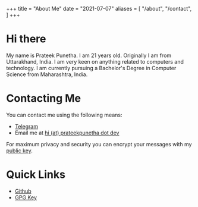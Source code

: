 +++
title = "About Me"
date = "2021-07-07"
aliases = [
    "/about",
    "/contact",
]
+++

# Hi there

My name is Prateek Punetha. I am 21 years old. Originally I am from Uttarakhand,
India. I am very keen on anything related to computers and technology. I am
currently pursuing a Bachelor's Degree in Computer Science from Maharashtra,
India.

# Contacting Me

You can contact me using the following means:

- [Telegram](https://t.me/prateekpunetha)
- Email me at [hi (at) prateekpunetha dot dev](mailto:hi@prateekpunetha.dev)

For maximum privacy and security you can encrypt your messages with my
[public key](/pubkey.txt).

# Quick Links

- [Github](https://github.com/prateekpunetha)
- [GPG Key](/pubkey.txt)
